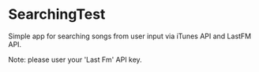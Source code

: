 # SearchingTest
Simple app for searching songs from user input via iTunes API and LastFM API.

Note: please user your 'Last Fm' API key.
